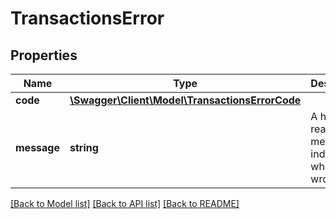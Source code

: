 # TransactionsError

## Properties
Name | Type | Description | Notes
------------ | ------------- | ------------- | -------------
**code** | [**\Swagger\Client\Model\TransactionsErrorCode**](TransactionsErrorCode.md) |  | [optional] 
**message** | **string** | A human readable message indicating what went wrong. | [optional] 

[[Back to Model list]](../../README.md#documentation-for-models) [[Back to API list]](../../README.md#documentation-for-api-endpoints) [[Back to README]](../../README.md)

